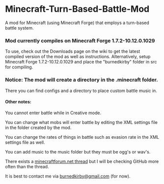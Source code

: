 Minecraft-Turn-Based-Battle-Mod
===============================

A mod for Minecraft (using Minecraft Forge) that employs a turn-based battle system.


### Mod currently compiles on Minecraft Forge 1.7.2-10.12.0.1029


To use, check out the Downloads page on the wiki to get the latest compiled version of the mod as well as instructions.
Alternatively, setup Minecraft Forge 1.7.2-10.12.0.1029 and place the "burnedkirby" folder in src for compiling.


### Notice: The mod will create a directory in the .minecraft folder.
There you can find configs and a directory to place custom battle music in.

#### Other notes:

You cannot enter battle while in Creative mode.

You can change what mobs will enter battle by editing the XML settings file in the folder created by the mod.

You can change the rates of things in battle such as evasion rate in the XML settings file as well.

You can add music to the music folder but they must be ogg's or wav's.


There exists a [minecraftforum.net thread](http://www.minecraftforum.net/topic/1894841-turn-based-minecraft/) but I will be checking GitHub more often than the thread.

It is best to contact me via burnedkirby@gmail.com (for now).
